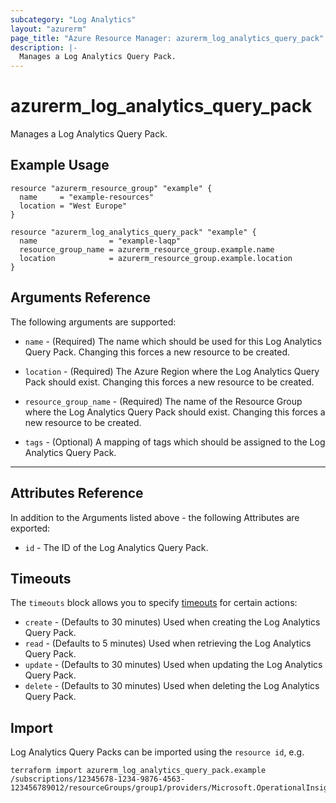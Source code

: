 ```yaml
---
subcategory: "Log Analytics"
layout: "azurerm"
page_title: "Azure Resource Manager: azurerm_log_analytics_query_pack"
description: |-
  Manages a Log Analytics Query Pack.
---
```


# azurerm_log_analytics_query_pack

Manages a Log Analytics Query Pack.

## Example Usage

```hcl
resource "azurerm_resource_group" "example" {
  name     = "example-resources"
  location = "West Europe"
}

resource "azurerm_log_analytics_query_pack" "example" {
  name                = "example-laqp"
  resource_group_name = azurerm_resource_group.example.name
  location            = azurerm_resource_group.example.location
}
```

## Arguments Reference

The following arguments are supported:

* `name` - (Required) The name which should be used for this Log Analytics Query Pack. Changing this forces a new resource to be created.

* `location` - (Required) The Azure Region where the Log Analytics Query Pack should exist. Changing this forces a new resource to be created.

* `resource_group_name` - (Required) The name of the Resource Group where the Log Analytics Query Pack should exist. Changing this forces a new resource to be created.

* `tags` - (Optional) A mapping of tags which should be assigned to the Log Analytics Query Pack.

---

## Attributes Reference

In addition to the Arguments listed above - the following Attributes are exported:

* `id` - The ID of the Log Analytics Query Pack.

## Timeouts

The `timeouts` block allows you to specify [timeouts](https://www.terraform.io/language/resources/syntax#operation-timeouts) for certain actions:

* `create` - (Defaults to 30 minutes) Used when creating the Log Analytics Query Pack.
* `read` - (Defaults to 5 minutes) Used when retrieving the Log Analytics Query Pack.
* `update` - (Defaults to 30 minutes) Used when updating the Log Analytics Query Pack.
* `delete` - (Defaults to 30 minutes) Used when deleting the Log Analytics Query Pack.

## Import

Log Analytics Query Packs can be imported using the `resource id`, e.g.

```shell
terraform import azurerm_log_analytics_query_pack.example /subscriptions/12345678-1234-9876-4563-123456789012/resourceGroups/group1/providers/Microsoft.OperationalInsights/queryPacks/queryPack1
```
